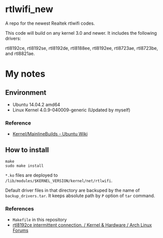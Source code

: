 rtlwifi_new
===========

A repo for the newest Realtek rtlwifi codes.

This code will build on any kernel 3.0 and newer. It includes the following drivers:

rtl8192ce, rtl8192se, rtl8192de, rtl8188ee, rtl8192ee, rtl8723ae, rtl8723be, and rtl8821ae.

My notes
========

Environment
-----------

* Ubuntu 14.04.2 amd64
* Linux Kernel 4.0.9-040009-generic (Updated by myself)

### Reference

* [Kernel/MainlineBuilds - Ubuntu Wiki](https://wiki.ubuntu.com/Kernel/MainlineBuilds?action=show&redirect=KernelMainlineBuilds)

How to install
--------------

    make
    sudo make install

`*.ko` files are deployed to `/lib/modules/$KERNEL_VERSION/kernel/net/rtlwifi`.

Default driver files in that directory are backuped by the name of
`backup_drivers.tar`. It keeps absolute path by `P` option of `tar` command.

### References

* `Makefile` in this repository
* [rtl8192ce intermittent connection. / Kernel & Hardware / Arch Linux Forums](https://bbs.archlinux.org/viewtopic.php?id=132931)
